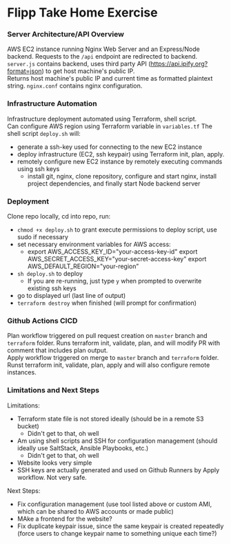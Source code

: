 # Flipp Take Home Exercise
### Server Architecture/API Overview
AWS EC2 instance running Nginx Web Server and an Express/Node backend. Requests to the `/api` endpoint are redirected to backend.  
`server.js` contains backend, uses third party API (https://api.ipify.org?format=json) to get host machine's public IP.  
Returns host machine's public IP and current time as formatted plaintext string.
`nginx.conf` contains nginx configuration.

### Infrastructure Automation
Infrastructure deployment automated using Terraform, shell script.  
Can configure AWS region using Terraform variable in `variables.tf`
The shell script `deploy.sh` will:
* generate a ssh-key used for connecting to the new EC2 instance
* deploy infrastructure (EC2, ssh keypair) using Terraform init, plan, apply.
* remotely configure new EC2 instance by remotely executing commands using ssh keys
    * install git, nginx, clone repository, configure and start nginx, install project dependencies, and finally start Node backend server

### Deployment
Clone repo locally, cd into repo, run:
* `chmod +x deploy.sh` to grant execute permissions to deploy script, use sudo if necessary
* set necessary environment variables for AWS access:  
    * export AWS_ACCESS_KEY_ID="your-access-key-id"
    export AWS_SECRET_ACCESS_KEY="your-secret-access-key"
    export AWS_DEFAULT_REGION="your-region”
* `sh deploy.sh` to deploy
    * If you are re-running, just type `y` when prompted to overwrite existing ssh keys
* go to displayed url (last line of output)
* `terraform destroy` when finished (will prompt for confirmation)

### Github Actions CICD
Plan workflow triggered on pull request creation on `master` branch and `terraform` folder. Runs terraform init, validate, plan, and will modify PR with comment that includes plan output.  
Apply workflow triggered on merge to `master` branch and `terraform` folder. Runst terraform init, validate, plan, apply and will also configure remote instances.

### Limitations and Next Steps
Limitations:
* Terraform state file is not stored ideally (should be in a remote S3 bucket)
    * Didn't get to that, oh well
* Am using shell scripts and SSH for configuration management (should ideally use SaltStack, Ansible Playbooks, etc.)
    * Didn't get to that, oh well
* Website looks very simple
* SSH keys are actually generated and used on Github Runners by Apply workflow. Not very safe.  

Next Steps:
* Fix configuration management (use tool listed above or custom AMI, which can be shared to AWS accounts or made public)
* MAke a frontend for the website?
* Fix duplicate keypair issue, since the same keypair is created repeatedly (force users to change keypair name to something unique each time?)

